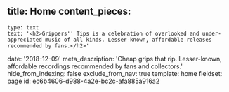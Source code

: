 title: Home
content_pieces:
  -
    type: text
    text: '<h2>Grippers'' Tips is a celebration of overlooked and under-appreciated music of all kinds. Lesser-known, affordable releases recommended by fans.</h2>'
date: '2018-12-09'
meta_description: 'Cheap grips that rip. Lesser-known, affordable recordings recommended by fans and collectors.'
hide_from_indexing: false
exclude_from_nav: true
template: home
fieldset: page
id: ec6b4606-d988-4a2e-bc2c-afa885a916a2
